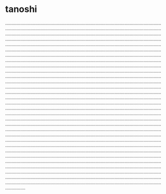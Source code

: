 # tanoshi
....................................................................................................................................................................................................................................................................................................................................................................................................................................................................................................................................................................................................................................................................................................................................................................................................................................................................................................................................................................................................................................................................................................................................................................................................................................................................................................................................................................................................................................................................................................................................................................................................................................................................................................................................................................................................................................................................................................................................................................................................................................................................................................................................................................................................................................................................................................................................................................................................................................................................................................................................................................................................................................................................................................................................................................................................................................................................................................................................................................................................................................................................................................................................................................................................................................................................................................................................................................................................................................................................................................................................................................................................................................................................................................................................................................................................................................................................................................................................................................................................................